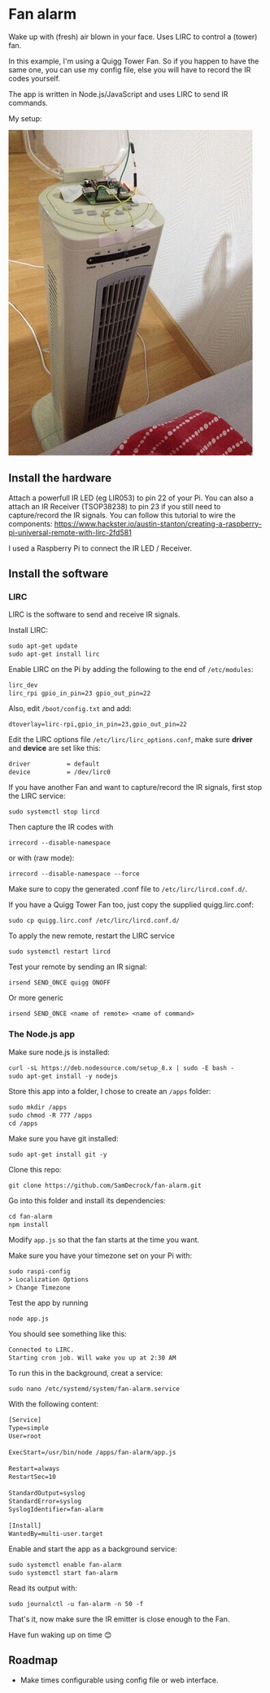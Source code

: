 # Fan alarm

Wake up with (fresh) air blown in your face. Uses LIRC to control a (tower) fan.

In this example, I'm using a Quigg Tower Fan. So if you happen to have the same one, you can use my config file, else you will have to record the IR codes yourself.

The app is written in Node.js/JavaScript and uses LIRC to send IR commands.

My setup:

[![My setup](https://raw.githubusercontent.com/SamDecrock/fan-alarm/master/setup-thumb.jpg)](https://raw.githubusercontent.com/SamDecrock/fan-alarm/master/setup.jpg)

## Install the hardware

Attach a powerfull IR LED (eg LIR053) to pin 22 of your Pi. You can also a attach an IR Receiver (TSOP38238) to pin 23 if you still need to capture/record the IR signals.
You can follow this tutorial to wire the components: https://www.hackster.io/austin-stanton/creating-a-raspberry-pi-universal-remote-with-lirc-2fd581

I used a Raspberry Pi to connect the IR LED / Receiver.

## Install the software

### LIRC

LIRC is the software to send and receive IR signals.

Install LIRC:

	sudo apt-get update
	sudo apt-get install lirc

Enable LIRC on the Pi by adding the following to the end of `/etc/modules`:

	lirc_dev
	lirc_rpi gpio_in_pin=23 gpio_out_pin=22

Also, edit `/boot/config.txt` and add:

	dtoverlay=lirc-rpi,gpio_in_pin=23,gpio_out_pin=22

Edit the LIRC options file `/etc/lirc/lirc_options.conf`, make sure **driver** and **device** are set like this:

	driver          = default
	device          = /dev/lirc0

If you have another Fan and want to capture/record the IR signals, first stop the LIRC service:

	sudo systemctl stop lircd

Then capture the IR codes with

	irrecord --disable-namespace

or with (raw mode):

	irrecord --disable-namespace --force

Make sure to copy the generated .conf file to `/etc/lirc/lircd.conf.d/`.

If you have a Quigg Tower Fan too, just copy the supplied quigg.lirc.conf:

	sudo cp quigg.lirc.conf /etc/lirc/lircd.conf.d/

To apply the new remote, restart the LIRC service

	sudo systemctl restart lircd

Test your remote by sending an IR signal:

	irsend SEND_ONCE quigg ONOFF

Or more generic

	irsend SEND_ONCE <name of remote> <name of command>

### The Node.js app

Make sure node.js is installed:

	curl -sL https://deb.nodesource.com/setup_8.x | sudo -E bash -
	sudo apt-get install -y nodejs

Store this app into a folder, I chose to create an `/apps` folder:

	sudo mkdir /apps
	sudo chmod -R 777 /apps
	cd /apps

Make sure you have git installed:

	sudo apt-get install git -y

Clone this repo:

	git clone https://github.com/SamDecrock/fan-alarm.git

Go into this folder and install its dependencies:

	cd fan-alarm
	npm install

Modify `app.js` so that the fan starts at the time you want.

Make sure you have your timezone set on your Pi with:

	sudo raspi-config
	> Localization Options
	> Change Timezone

Test the app by running

	node app.js

You should see something like this:

	Connected to LIRC.
	Starting cron job. Will wake you up at 2:30 AM


To run this in the background, creat a service:

	sudo nano /etc/systemd/system/fan-alarm.service

With the following content:

	[Service]
	Type=simple
	User=root

	ExecStart=/usr/bin/node /apps/fan-alarm/app.js

	Restart=always
	RestartSec=10

	StandardOutput=syslog
	StandardError=syslog
	SyslogIdentifier=fan-alarm

	[Install]
	WantedBy=multi-user.target

Enable and start the app as a background service:

	sudo systemctl enable fan-alarm
	sudo systemctl start fan-alarm

Read its output with:

	sudo journalctl -u fan-alarm -n 50 -f

That's it, now make sure the IR emitter is close enough to the Fan.

Have fun waking up on time 😊

## Roadmap

- Make times configurable using config file or web interface.

